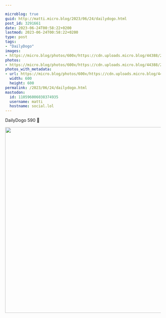 ```yaml
---

microblog: true
guid: http://matti.micro.blog/2023/06/24/dailydogo.html
post_id: 3291661
date: 2023-06-24T00:58:22+0200
lastmod: 2023-06-24T00:58:22+0200
type: post
tags:
- "DailyDogo"
images:
- https://micro.blog/photos/600x/https://cdn.uploads.micro.blog/44388/2023/c49c323cd8fe4dc29d24defbfde8bdc0.jpg
photos:
- https://micro.blog/photos/600x/https://cdn.uploads.micro.blog/44388/2023/c49c323cd8fe4dc29d24defbfde8bdc0.jpg
photos_with_metadata:
- url: https://micro.blog/photos/600x/https://cdn.uploads.micro.blog/44388/2023/c49c323cd8fe4dc29d24defbfde8bdc0.jpg
  width: 600
  height: 600
permalink: /2023/06/24/dailydogo.html
mastodon:
  id: 110596006038374935
  username: matti
  hostname: social.lol
---
```

DailyDogo 590 🐶

<img src="/media/uploads/2023/c49c323cd8fe4dc29d24defbfde8bdc0.jpg" width="600" height="600" alt="" />
